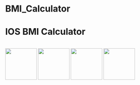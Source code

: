 # BMI_Calculator
<h1>
<strong>
IOS BMI Calculator
</strong>
</h1>
<br>
<div width="100%">
<img src="https://user-images.githubusercontent.com/46994469/115994080-38d8ff00-a5de-11eb-84ad-4dfe8cf34cc5.png" width="100" height="100">
<img src="https://user-images.githubusercontent.com/46994469/115994084-3c6c8600-a5de-11eb-8c58-342a18c0ffc6.png" width="100" height="100">
<img src="https://user-images.githubusercontent.com/46994469/115994088-3ecee000-a5de-11eb-8e1b-dab37e18ba53.png" width="100" height="100">
<img src="https://user-images.githubusercontent.com/46994469/115994089-4098a380-a5de-11eb-82fa-9b768cfb40e9.png" width="100" height="100">
</div>

